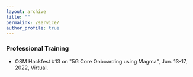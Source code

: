 ```yaml
---
layout: archive
title: ""
permalink: /service/
author_profile: true
---
```

<h3>Professional Training</h3>

* OSM Hackfest #13 on "5G Core Onboarding using Magma", Jun. 13-17, 2022, Virtual.
